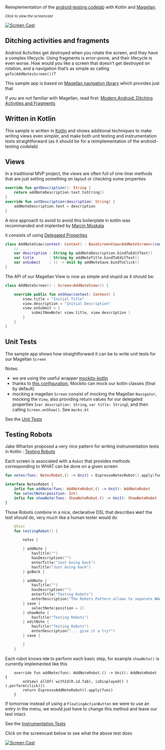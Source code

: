 Reimplementation of the [android-testing codelab](https://github.com/googlecodelabs/android-testing) with Kotlin and [Magellan](https://github.com/wealthfront/magellan).

   <small>*Click to view the screencast*</small>

[![Screen Cast](https://user-images.githubusercontent.com/459464/27325147-c8a881ae-55a7-11e7-93f8-ba83701cb3a4.png)](https://www.youtube.com/watch?v=sqtlAL8f2YU)



Ditching activities and fragments
-------

Andriod Activities get destroyed when you rotate the screen, and they have a complex lifecycle. Using fragments is error-prone, and their lifecycle is even worse. How would you like a screen that doesn’t get destroyed on rotation, and a navigation that’s as simple as calling `goTo(AddNotesScreen())`?

This sample app is based on [Magellan navigation library](https://github.com/wealthfront/magellan) which provides just that

If you are not familiar with Magellan, read first: [Modern Android: Ditching Activities and Fragments](https://news.realm.io/news/sf-fabien-davos-modern-android-ditching-activities-fragments/)

Written in Kotlin
-----

This sample is written in [Kotlin](kotlinlang.org) and shows additional techniques to make writing views even simpler, and make both unit testing and instrumentation tests straightforward (as it should be for a reimplementation of the android-testing codelab)

Views
------

In a traditional MVP project, the views are often full of one-liner methods that are just setting something on layout or checking some properties

```kotlin
override fun getDescription(): String {
    return addNoteDescription.text.toString()
}
override fun setDescription(description: String) {
    addNoteDescription.text = description
}
```

A nice approach to avoid to avoid this boilerplate in kotlin was recommanded and implented by [Marcin Moskala](http://marcinmoskala.com/android/kotlin/2017/05/05/still-mvp-or-already-mvvm.html)

it consists of using [Delegated Properties](https://kotlinlang.org/docs/reference/delegated-properties.html)

```kotlin
class AddNoteView(context: Context) : BaseScreenView<AddNoteScreen>(context) {
    // ....
    var description : String by addNoteDescription.bindToEditText()
    var title       : String by addNoteTitle.bindToEditText()
    var onSubmit    : () -> Unit by addNoteSave.bindToClick()
}
```

The API of our Magellan View is now as simple and stupid as it should be:

```kotlin
class AddNoteScreen() : Screen<AddNoteView>() {

    override public fun onShow(context: Context) {
        view.title = "Initial Title"
        view.description = "Initial Description"
        view.onSubmit = {
            submitNewNote( view.title, view.description )
        }
    }
}
```

Unit Tests
----------

The sample app shows how straightforward it can be to write unit tests for our Magellan `Screen`

Notes:

- we are using the useful wrapper [mockito-kotlin](https://github.com/nhaarman/mockito-kotlin)
- thanks to [this configuration](https://github.com/jmfayard/android-kotlin-magellan/blob/master/src/test/resources/mockito-extensions/org.mockito.plugins.MockMaker), Mockito can mock our kotlin classes (final by default)
- mocking a magellan `Screen` consist of mocking the Magellan `Navigator`, mocking the `View`, also providing return values for our delegated properties (`var description: String`, `var title: String`), and then calling `Screen.onShow()`. See `mocks.kt`

See the [Unit Tests](https://github.com/jmfayard/android-kotlin-magellan/tree/master/src/test/kotlin/com/wealthfront/magellan/kotlinsample)


Testing Robots
-----

Jake Wharton proposed a very nice pattern for writing instrumentation tests in Kotlin : [Testing Robots ](https://news.realm.io/news/kau-jake-wharton-testing-robots/)

Each screen is associated with a `Robot` that provides methods corresponding to WHAT can be done on a given screen

```kotlin
fun notes(func: NotesRobot.() -> Unit) = EspressoNotesRobot().apply(func)

interface NotesRobot {
    infix fun addNote(func: AddNoteRobot.() -> Unit): AddNoteRobot
    fun selectNote(position: Int)
    infix fun showNote(func: ShowNoteRobot.() -> Unit): ShowNoteRobot
}
```


Those Robots combine in a nice, declarative DSL that describes `WHAT` the test should do, very much like a human tester would do

```kotlin
    @Test
    fun testingRobot() {

        notes {

        } addNote {
            hasTitle("")
            hasDescription("")
            enterTitle("Just Going back")
            hasTitle("Just Going back")
        } goBack {

        } addNote {
            hasTitle("")
            hasDescription("")
            enterTitle("Testing Robots")
            enterDescription("The Robots Pattern allows to separate WHAT a test should verify from HOW the verifications are implemented")
        } save {
            selectNote(position = 2)
        } showNote {
            hasTitle("Testing Robots")
        } editNote {
            hasTitle("Testing Robots")
            enterDescription("... give it a try!")
        } save {

        }
    }
```



Each robot knows `HOW` to perform each basic step, for example `showNote()` is currently implemented like this

```
    override fun addNote(func: AddNoteRobot.() -> Unit): AddNoteRobot {
        onView( allOf( withId(R.id.fab), isDisplayed() ) ).perform(click())
        return EspressoAddNoteRobot().apply(func)
    }
```

If tomorrow instead of using a `FloatingActionButton` we were to use an entry in the menu, we would just have to change this method and leave our test intact.

See the [Instrumentation Tests](https://github.com/jmfayard/android-kotlin-magellan/tree/master/src/androidTest/java/com/wealthfront/magellan/kotlinsample)

Click on the screencast below to see what the above test does

[![Screen Cast](https://user-images.githubusercontent.com/459464/27325147-c8a881ae-55a7-11e7-93f8-ba83701cb3a4.png)](https://www.youtube.com/watch?v=sqtlAL8f2YU)


